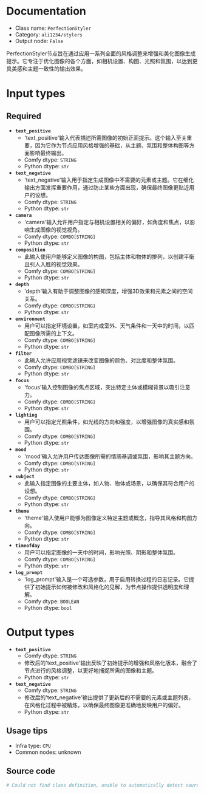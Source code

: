 
# Documentation
- Class name: `PerfectionStyler`
- Category: `ali1234/stylers`
- Output node: `False`

PerfectionStyler节点旨在通过应用一系列全面的风格调整来增强和美化图像生成提示。它专注于优化图像的各个方面，如相机设置、构图、光照和氛围，以达到更具美感和主题一致性的输出效果。

# Input types
## Required
- **`text_positive`**
    - 'text_positive'输入代表描述所需图像的初始正面提示。这个输入至关重要，因为它作为节点应用风格增强的基础，从主题、氛围和整体构图等方面影响最终输出。
    - Comfy dtype: `STRING`
    - Python dtype: `str`
- **`text_negative`**
    - 'text_negative'输入用于指定生成图像中不需要的元素或主题。它在细化输出方面发挥重要作用，通过防止某些方面出现，确保最终图像更贴近用户的设想。
    - Comfy dtype: `STRING`
    - Python dtype: `str`
- **`camera`**
    - 'camera'输入允许用户指定与相机设置相关的偏好，如角度和焦点，以影响生成图像的视觉视角。
    - Comfy dtype: `COMBO[STRING]`
    - Python dtype: `str`
- **`composition`**
    - 此输入使用户能够定义图像的构图，包括主体和物体的排列，以创建平衡且引人入胜的视觉效果。
    - Comfy dtype: `COMBO[STRING]`
    - Python dtype: `str`
- **`depth`**
    - 'depth'输入有助于调整图像的感知深度，增强3D效果和元素之间的空间关系。
    - Comfy dtype: `COMBO[STRING]`
    - Python dtype: `str`
- **`environment`**
    - 用户可以指定环境设置，如室内或室外、天气条件和一天中的时间，以匹配图像所需的上下文。
    - Comfy dtype: `COMBO[STRING]`
    - Python dtype: `str`
- **`filter`**
    - 此输入允许应用视觉滤镜来改变图像的颜色、对比度和整体氛围。
    - Comfy dtype: `COMBO[STRING]`
    - Python dtype: `str`
- **`focus`**
    - 'focus'输入控制图像的焦点区域，突出特定主体或模糊背景以吸引注意力。
    - Comfy dtype: `COMBO[STRING]`
    - Python dtype: `str`
- **`lighting`**
    - 用户可以指定光照条件，如光线的方向和强度，以增强图像的真实感和氛围。
    - Comfy dtype: `COMBO[STRING]`
    - Python dtype: `str`
- **`mood`**
    - 'mood'输入允许用户传达图像所需的情感基调或氛围，影响其主题方向。
    - Comfy dtype: `COMBO[STRING]`
    - Python dtype: `str`
- **`subject`**
    - 此输入指定图像的主要主体，如人物、物体或场景，以确保其符合用户的设想。
    - Comfy dtype: `COMBO[STRING]`
    - Python dtype: `str`
- **`theme`**
    - 'theme'输入使用户能够为图像定义特定主题或概念，指导其风格和构图方向。
    - Comfy dtype: `COMBO[STRING]`
    - Python dtype: `str`
- **`timeofday`**
    - 用户可以指定图像的一天中的时间，影响光照、阴影和整体氛围。
    - Comfy dtype: `COMBO[STRING]`
    - Python dtype: `str`
- **`log_prompt`**
    - 'log_prompt'输入是一个可选参数，用于启用转换过程的日志记录。它提供了初始提示如何被修改和风格化的见解，为节点操作提供透明度和理解。
    - Comfy dtype: `BOOLEAN`
    - Python dtype: `bool`

# Output types
- **`text_positive`**
    - Comfy dtype: `STRING`
    - 修改后的'text_positive'输出反映了初始提示的增强和风格化版本，融合了节点进行的风格调整，以更好地捕捉所需的图像和主题。
    - Python dtype: `str`
- **`text_negative`**
    - Comfy dtype: `STRING`
    - 修改后的'text_negative'输出提供了更新后的不需要的元素或主题列表，在风格化过程中被精炼，以确保最终图像更准确地反映用户的偏好。
    - Python dtype: `str`


## Usage tips
- Infra type: `CPU`
- Common nodes: unknown


## Source code
```python
# Could not find class definition, unable to automatically detect source code
```
